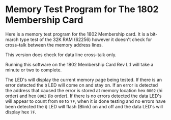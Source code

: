 # Memory Test Program for The 1802 Membership Card

Here is a memory test program for the 1802 Membership card.
It is a bit-march type test of the 32K RAM (62256) however
it doesn't check for cross-talk between the memory address lines.

This version does check for data line cross-talk only.

Running this software on the 1802 Membership Card Rev L.1
will take a minute or two to complete.

The LED's will display the current memory page being tested.
If there is an error detected the `Q` LED will come on and stay on.
If an error is detected the address that caused the error is stored
at memory location hex `0002` (hi order) and hex `0003` (lo order).
If there is no errors detected the data LED's will appear to count
from `00` to `7F`, when it is done testing and no errors have been
detected the `Q` LED will flash (Blink) on and off and the data
LED's will display hex `7F`.
